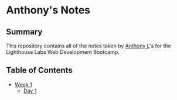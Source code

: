 # Anthony's Notes

## Summary 

This repository contains all of the notes taken by [Anthony L](https://github.com/alasam/)'s for the Lighthouse Labs Web Development Bootcamp.

## Table of Contents

* [Week 1](/Week_1)
  * [Day 1](Week_1/Day_1)